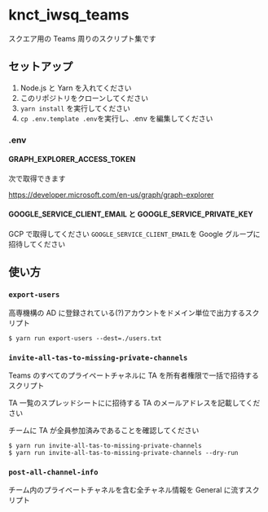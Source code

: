 # knct_iwsq_teams

スクエア用の Teams 周りのスクリプト集です

## セットアップ

1. Node.js と Yarn を入れてください
2. このリポジトリをクローンしてください
3. `yarn install` を実行してください
4. `cp .env.template .env`を実行し、.env を編集してください

### .env

#### GRAPH_EXPLORER_ACCESS_TOKEN

次で取得できます

https://developer.microsoft.com/en-us/graph/graph-explorer

#### GOOGLE_SERVICE_CLIENT_EMAIL と GOOGLE_SERVICE_PRIVATE_KEY

GCP で取得してください
`GOOGLE_SERVICE_CLIENT_EMAIL`を Google グループに招待してください

## 使い方

### `export-users`

高専機構の AD に登録されている(?)アカウントをドメイン単位で出力するスクリプト

```shell
$ yarn run export-users --dest=./users.txt
```

### `invite-all-tas-to-missing-private-channels`

Teams のすべてのプライペートチャネルに TA を所有者権限で一括で招待するスクリプト

TA 一覧のスプレッドシートにに招待する TA のメールアドレスを記載してください

チームに TA が全員参加済みであることを確認してください

```shell
$ yarn run invite-all-tas-to-missing-private-channels
$ yarn run invite-all-tas-to-missing-private-channels --dry-run
```

### `post-all-channel-info`

チーム内のプライベートチャネルを含む全チャネル情報を General に流すスクリプト
